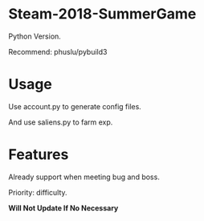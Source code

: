 # Steam-2018-SummerGame

Python Version.

Recommend: phuslu/pybuild3

# Usage

Use account.py to generate config files.

And use saliens.py to farm exp.

# Features

Already support when meeting bug and boss.

Priority: difficulty.

**Will Not Update If No Necessary**